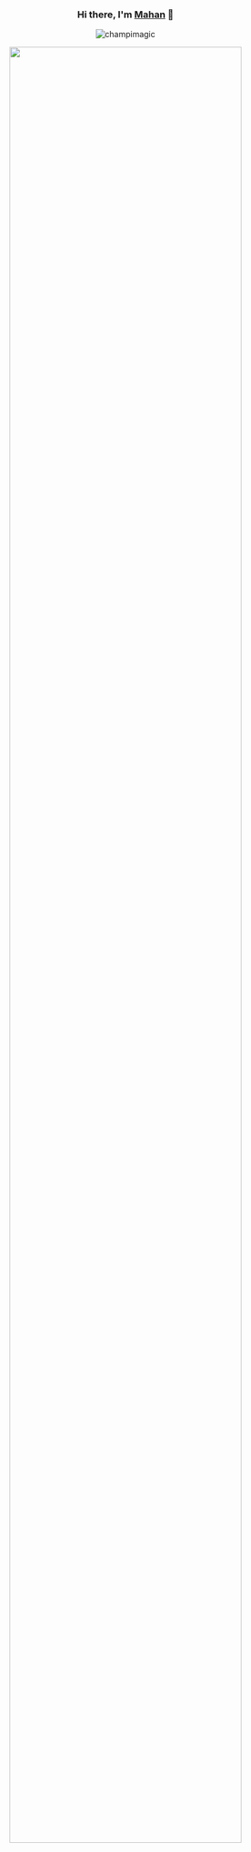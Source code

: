 <h3 align="center">
Hi there, I'm <a href="https://mahanjafari.vercel.app/" target="_blank" rel="noreferrer">Mahan</a> 👋
</h3>

<p align="center"> <img src="https://komarev.com/ghpvc/?username=moonrockyy&label=Profile%20views&color=0e75b6&style=flat" alt="champimagic" /> </p>

<p align="center">
  <img src="https://github-profile-summary-cards.vercel.app/api/cards/profile-details?username=moonrockyy&theme=radical" width="90%" />
</p>
